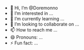- 👋 Hi, I’m @Doremonno
- 👀 I’m interested in ...
- 🌱 I’m currently learning ...
- 💞️ I’m looking to collaborate on ...
- 📫 How to reach me ...
- 😄 Pronouns: ...
- ⚡ Fun fact: ...

<!---
Doremonno/Doremonno is a ✨ special ✨ repository because its `README.md` (this file) appears on your GitHub profile.
You can click the Preview link to take a look at your changes.
--->
